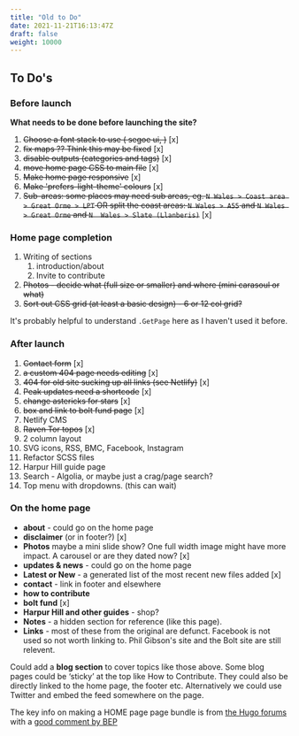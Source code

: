 ```yaml
---
title: "Old to Do"
date: 2021-11-21T16:13:47Z
draft: false
weight: 10000
---
```



## To Do's

### Before launch

**What needs to be done before launching the site?**

1. ~~Choose a font stack to use ( segoe ui, )~~ [x]
2. ~~fix maps ?? Think this may be fixed~~ [x]
3. ~~disable outputs (categories and tags)~~ [x]
4. ~~move home page CSS to main file~~ [x]
5. ~~Make home page responsive~~ [x]
6. ~~Make 'prefers-light-theme' colours~~ [x]
7.  ~~Sub-areas: some places may need sub areas, eg. `N Wales > Coast area > Great Orme > LPT` OR split the coast areas: `N Wales > A55` and `N Wales > Great Orme` and `N  Wales > Slate (Llanberis)`~~ [x]


### Home page completion

1. Writing of sections
   1. introduction/about
   2. Invite to contribute
2. ~~Photos - decide what (full size or smaller) and where (mini carasoul or what)~~
3. ~~Sort out CSS grid (at least a basic design) - 6 or 12 col grid?~~

It's probably helpful to understand `.GetPage` here as I haven't used it before.

### After launch

1. ~~Contact form~~ [x]
2.  ~~a custom 404 page needs editing~~ [x]
3.  ~~404 for old site sucking up all links (see Netlify)~~ [x]
4.  ~~Peak updates need a shortcode~~ [x]
5.  ~~change astericks for stars~~ [x]
6. ~~box and link to bolt fund page~~ [x]
7. Netlify CMS
8. ~~Raven Tor topos~~ [x]
9. 2 column layout
10. SVG icons, RSS, BMC, Facebook, Instagram
11. Refactor SCSS files
12. Harpur Hill guide page
13. Search - Algolia, or maybe just a crag/page search?
14. Top menu with dropdowns. (this can wait)



### On the home page

- **about** - could go on the home page
- **disclaimer** (or in footer?) [x]
- **Photos** maybe a mini slide show? One full width image might have more impact. A carousel or are they dated now? [x]
- **updates & news** - could go on the home page
- **Latest or New** - a generated list of the most recent new files added [x]
- **contact** - link in footer and elsewhere
- **how to contribute**
- **bolt fund** [x]
- **Harpur Hill and other guides** - shop?
- **Notes** - a hidden section for reference (like this page).
- **Links** - most of these from the original are defunct. Facebook is not used so not worth linking to. Phil Gibson's site and the Bolt site are still relevent.

Could add a  **blog section** to cover topics like those above. Some blog pages could be ‘sticky’ at the top like How to Contribute. They could also be directly linked to the home page, the footer etc. Alternatively we could use Twitter and embed the feed somewhere on the page.


The key info on making a HOME page page bundle is from [the Hugo forums](https://discourse.gohugo.io/t/multiple-content-parts-within-the-same-page/8337/16) with a [good comment by BEP](https://discourse.gohugo.io/t/multiple-content-parts-within-the-same-page/8337/16?u=horbes)